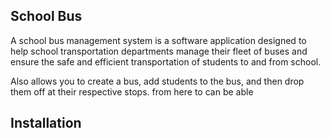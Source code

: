 ## School Bus 
A school bus management system is a software application designed to help school transportation departments manage their fleet of buses and ensure the safe and efficient transportation of students to and from school.

Also allows you to create a bus, add students to the bus, and then drop them off at their respective stops.
from here to can be able 
## Installation
